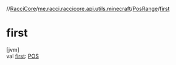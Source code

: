 //[RacciCore](../../../index.md)/[me.racci.raccicore.api.utils.minecraft](../index.md)/[PosRange](index.md)/[first](first.md)

# first

[jvm]\
val [first](first.md): [POS](index.md)
